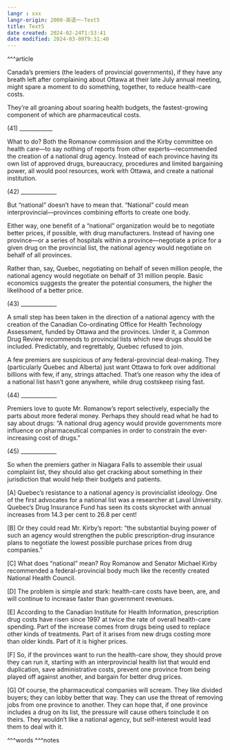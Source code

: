 ```yaml
---
langr : xxx
langr-origin: 2000-英语一-Text5
title: Text5
date created: 2024-02-24T1:53:41
date modified: 2024-03-09T9:31:40
---
```


^^^article

Canada’s premiers (the leaders of provincial governments), if they have any breath left after complaining about Ottawa at their late July annual meeting, might spare a moment to do something, together, to reduce health-care costs.

They’re all groaning about soaring health budgets, the fastest-growing component of which are pharmaceutical costs.

(41) ____________

What to do? Both the Romanow commission and the Kirby committee on health care—to say nothing of reports from other experts—recommended the creation of a national drug agency. Instead of each province having its own list of approved drugs, bureaucracy, procedures and limited bargaining power, all would pool resources, work with Ottawa, and create a national institution.

(42) _____________

But “national” doesn’t have to mean that. “National” could mean interprovincial—provinces combining efforts to create one body.

Either way, one benefit of a “national” organization would be to negotiate better prices, if possible, with drug manufacturers. Instead of having one province—or a series of hospitals within a province—negotiate a price for a given drug on the provincial list, the national agency would negotiate on behalf of all provinces.

Rather than, say, Quebec, negotiating on behalf of seven million people, the national agency would negotiate on behalf of 31 million people. Basic economics suggests the greater the potential consumers, the higher the likelihood of a better price.

(43) _____________

A small step has been taken in the direction of a national agency with the creation of the Canadian Co-ordinating Office for Health Technology Assessment, funded by Ottawa and the provinces. Under it, a Common Drug Review recommends to provincial lists which new drugs should be included. Predictably, and regrettably, Quebec refused to join.

A few premiers are suspicious of any federal-provincial deal-making. They (particularly Quebec and Alberta) just want Ottawa to fork over additional billions with few, if any, strings attached. That’s one reason why the idea of a national list hasn’t gone anywhere, while drug costskeep rising fast.

(44) _____________

Premiers love to quote Mr. Romanow’s report selectively, especially the parts about more federal money. Perhaps they should read what he had to say about drugs: “A national drug agency would provide governments more influence on pharmaceutical companies in order to constrain the ever-increasing cost of drugs.”

(45) _____________

So when the premiers gather in Niagara Falls to assemble their usual complaint list, they should also get cracking about something in their jurisdiction that would help their budgets and patients.

[A] Quebec’s resistance to a national agency is provincialist ideology. One of the first advocates for a national list was a researcher at Laval University. Quebec’s Drug Insurance Fund has seen its costs skyrocket with annual increases from 14.3 per cent to 26.8 per cent!

[B] Or they could read Mr. Kirby’s report: “the substantial buying power of such an agency would strengthen the public prescription-drug insurance plans to negotiate the lowest possible purchase prices from drug companies.”

[C] What does “national” mean? Roy Romanow and Senator Michael Kirby recommended a federal-provincial body much like the recently created National Health Council.

[D] The problem is simple and stark: health-care costs have been, are, and will continue to increase faster than government revenues.

[E] According to the Canadian Institute for Health Information, prescription drug costs have risen since 1997 at twice the rate of overall health-care spending. Part of the increase comes from drugs being used to replace other kinds of treatments. Part of it arises from new drugs costing more than older kinds. Part of it is higher prices.

[F] So, if the provinces want to run the health-care show, they should prove they can run it, starting with an interprovincial health list that would end duplication, save administrative costs, prevent one province from being played off against another, and bargain for better drug prices.

[G] Of course, the pharmaceutical companies will scream. They like divided buyers; they can lobby better that way. They can use the threat of removing jobs from one province to another. They can hope that, if one province includes a drug on its list, the pressure will cause others toinclude it on theirs. They wouldn’t like a national agency, but self-interest would lead them to deal with it.




^^^words
^^^notes
